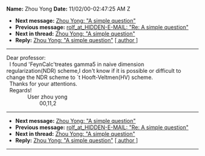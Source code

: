 **Name:** Zhou Yong
**Date:** 11/02/00-02:47:25 AM Z

  - **Next message:** [Zhou Yong: "A simple question"](0022.html)
  - **Previous message:** [rolf_at_HIDDEN-E-MAIL: "Re: A simple
    question"](0020.html)
  - **Next in thread:** [Zhou Yong: "A simple question"](0022.html)
  - **Reply:** [Zhou Yong: "A simple question"](0022.html)
    [[ author ]](author.html#21)

-----

Dear professor:  
  I found 'FeynCalc'treates gamma5 in naive dimension  
regularization(NDR) scheme,I don't know if it is possible or difficult
to  
change the NDR scheme to \`t Hooft-Veltmen(HV) scheme.  
  Thanks for your attentions.  
  Regards\!  
              User zhou yong  
                      00,11,2  

-----

  - **Next message:** [Zhou Yong: "A simple question"](0022.html)
  - **Previous message:** [rolf_at_HIDDEN-E-MAIL: "Re: A simple
    question"](0020.html)
  - **Next in thread:** [Zhou Yong: "A simple question"](0022.html)
  - **Reply:** [Zhou Yong: "A simple question"](0022.html)
    [[ author ]](author.html#21)

-----

